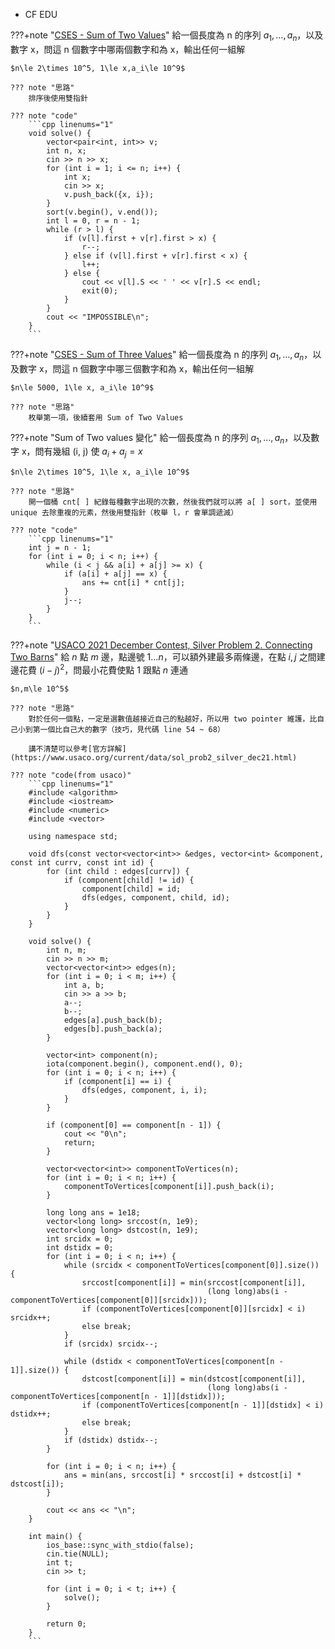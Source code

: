 - CF EDU

???+note "[CSES - Sum of Two Values](https://cses.fi/problemset/task/1640)"
	給一個長度為 n 的序列 $a_1, \ldots ,a_n$，以及數字 x，問這 n 個數字中哪兩個數字和為 x，輸出任何一組解
	
	$n\le 2\times 10^5, 1\le x,a_i\le 10^9$
	
	??? note "思路"
		排序後使用雙指針
		
	??? note "code"
		```cpp linenums="1"
		void solve() {
            vector<pair<int, int>> v;
            int n, x;
            cin >> n >> x;
            for (int i = 1; i <= n; i++) {
                int x;
                cin >> x;
                v.push_back({x, i});
            }
            sort(v.begin(), v.end());
            int l = 0, r = n - 1;
            while (r > l) {
                if (v[l].first + v[r].first > x) {
                    r--;
                } else if (v[l].first + v[r].first < x) {
                    l++;
                } else {
                    cout << v[l].S << ' ' << v[r].S << endl;
                    exit(0);
                }
            }
            cout << "IMPOSSIBLE\n";
        }
        ```
		
???+note "[CSES - Sum of Three Values](https://cses.fi/problemset/task/1641)"
	給一個長度為 n 的序列 $a_1, \ldots ,a_n$，以及數字 x，問這 n 個數字中哪三個數字和為 x，輸出任何一組解
	
	$n\le 5000, 1\le x, a_i\le 10^9$
	
	??? note "思路"
		枚舉第一項，後續套用 Sum of Two Values
		
???+note "Sum of Two values 變化"
	給一個長度為 n 的序列 $a_1, \ldots ,a_n$，以及數字 x，問有幾組 (i, j) 使 $a_i+a_j=x$
	
	$n\le 2\times 10^5, 1\le x, a_i\le 10^9$
	
	??? note "思路"
		開一個桶 cnt[ ] 紀錄每種數字出現的次數，然後我們就可以將 a[ ] sort，並使用 unique 去除重複的元素，然後用雙指針（枚舉 l，r 會單調遞減）
		
	??? note "code"
		```cpp linenums="1"
		int j = n - 1;
		for (int i = 0; i < n; i++) {
			while (i < j && a[i] + a[j] >= x) {
				if (a[i] + a[j] == x) {
					ans += cnt[i] * cnt[j];
				}
				j--;
			}
		}
		```
	
???+note "[USACO 2021 December Contest, Silver Problem 2. Connecting Two Barns](https://www.usaco.org/index.php?page=viewproblem2&cpid=1159)"
	給 $n$ 點 $m$ 邊，點邊號 $1\ldots n$，可以額外建最多兩條邊，在點 $i,j$ 之間建邊花費 $(i-j)^2$，問最小花費使點 $1$ 跟點 $n$ 連通
	
	$n,m\le 10^5$
	
	??? note "思路"
		對於任何一個點，一定是選數值越接近自己的點越好，所以用 two pointer 維護，比自己小到第一個比自己大的數字（技巧，見代碼 line 54 ~ 68）
		
		講不清楚可以參考[官方詳解](https://www.usaco.org/current/data/sol_prob2_silver_dec21.html)
		
	??? note "code(from usaco)"
		```cpp linenums="1"
		#include <algorithm>
	    #include <iostream>
	    #include <numeric>
	    #include <vector>
	
	    using namespace std;
	
	    void dfs(const vector<vector<int>> &edges, vector<int> &component, const int currv, const int id) {
	        for (int child : edges[currv]) {
	            if (component[child] != id) {
	                component[child] = id;
	                dfs(edges, component, child, id);
	            }
	        }
	    }
	
	    void solve() {
	        int n, m;
	        cin >> n >> m;
	        vector<vector<int>> edges(n);
	        for (int i = 0; i < m; i++) {
	            int a, b;
	            cin >> a >> b;
	            a--;
	            b--;
	            edges[a].push_back(b);
	            edges[b].push_back(a);
	        }
	
	        vector<int> component(n);
	        iota(component.begin(), component.end(), 0);
	        for (int i = 0; i < n; i++) {
	            if (component[i] == i) {
	                dfs(edges, component, i, i);
	            }
	        }
	
	        if (component[0] == component[n - 1]) {
	            cout << "0\n";
	            return;
	        }
	
	        vector<vector<int>> componentToVertices(n);
	        for (int i = 0; i < n; i++) {
	            componentToVertices[component[i]].push_back(i);
	        }
	
	        long long ans = 1e18;
	        vector<long long> srccost(n, 1e9);
	        vector<long long> dstcost(n, 1e9);
	        int srcidx = 0;
	        int dstidx = 0;
	        for (int i = 0; i < n; i++) {
	            while (srcidx < componentToVertices[component[0]].size()) {
	                srccost[component[i]] = min(srccost[component[i]],
	                                            (long long)abs(i - componentToVertices[component[0]][srcidx]));
	                if (componentToVertices[component[0]][srcidx] < i) srcidx++;
	                else break;
	            }
	            if (srcidx) srcidx--;
	
	            while (dstidx < componentToVertices[component[n - 1]].size()) {
	                dstcost[component[i]] = min(dstcost[component[i]],
	                                            (long long)abs(i - componentToVertices[component[n - 1]][dstidx]));
	                if (componentToVertices[component[n - 1]][dstidx] < i) dstidx++;
	                else break;
	            }
	            if (dstidx) dstidx--;
	        }
	
	        for (int i = 0; i < n; i++) {
	            ans = min(ans, srccost[i] * srccost[i] + dstcost[i] * dstcost[i]);
	        }
	
	        cout << ans << "\n";
	    }
	
	    int main() {
	        ios_base::sync_with_stdio(false);
	        cin.tie(NULL);
	        int t;
	        cin >> t;
	
	        for (int i = 0; i < t; i++) {
	            solve();
	        }
	
	        return 0;
	    }
	    ```